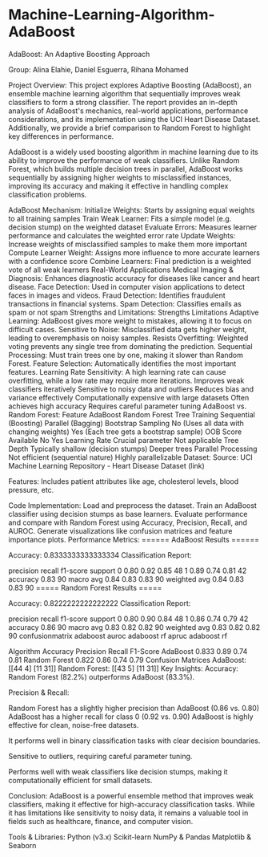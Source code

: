 # Machine-Learning-Algorithm-AdaBoost
AdaBoost: An Adaptive Boosting Approach

Group: Alina Elahie, Daniel Esguerra, Rihana Mohamed

Project Overview:
This project explores Adaptive Boosting (AdaBoost), an ensemble machine learning algorithm that sequentially improves weak classifiers to form a strong classifier. The report provides an in-depth analysis of AdaBoost's mechanics, real-world applications, performance considerations, and its implementation using the UCI Heart Disease Dataset. Additionally, we provide a brief comparison to Random Forest to highlight key differences in performance.

AdaBoost is a widely used boosting algorithm in machine learning due to its ability to improve the performance of weak classifiers. Unlike Random Forest, which builds multiple decision trees in parallel, AdaBoost works sequentially by assigning higher weights to misclassified instances, improving its accuracy and making it effective in handling complex classification problems.

AdaBoost Mechanism:
Initialize Weights: Starts by assigning equal weights to all training samples
Train Weak Learner: Fits a simple model (e.g. decision stump) on the weighted dataset
Evaluate Errors: Measures learner performance and calculates the weighted error rate
Update Weights: Increase weights of misclassified samples to make them more important
Compute Learner Weight: Assigns more influence to more accurate learners with a confidence score
Combine Learners: Final prediction is a weighted vote of all weak learners
Real-World Applications
Medical Imaging & Diagnosis: Enhances diagnostic accuracy for diseases like cancer and heart disease.
Face Detection: Used in computer vision applications to detect faces in images and videos.
Fraud Detection: Identifies fraudulent transactions in financial systems.
Spam Detection: Classifies emails as spam or not spam
Strengths and Limitations:
Strengths	Limitations
Adaptive Learning: AdaBoost gives more weight to mistakes, allowing it to focus on difficult cases.	Sensitive to Noise: Misclassified data gets higher weight, leading to overemphasis on noisy samples.
Resists Overfitting: Weighted voting prevents any single tree from dominating the prediction.	Sequential Processing: Must train trees one by one, making it slower than Random Forest.
Feature Selection: Automatically identifies the most important features.	Learning Rate Sensitivity: A high learning rate can cause overfitting, while a low rate may require more iterations.
Improves weak classifiers iteratively	Sensitive to noisy data and outliers
Reduces bias and variance effectively	Computationally expensive with large datasets
Often achieves high accuracy	Requires careful parameter tuning
AdaBoost vs. Random Forest:
Feature	AdaBoost	Random Forest
Tree Training	Sequential (Boosting)	Parallel (Bagging)
Bootstrap Sampling	No (Uses all data with changing weights)	Yes (Each tree gets a bootstrap sample)
OOB Score Available	No	Yes
Learning Rate	Crucial parameter	Not applicable
Tree Depth	Typically shallow (decision stumps)	Deeper trees
Parallel Processing	Not efficient (sequential nature)	Highly parallelizable
Dataset:
Source: UCI Machine Learning Repository - Heart Disease Dataset (link)

Features: Includes patient attributes like age, cholesterol levels, blood pressure, etc.

Code Implementation:
Load and preprocess the dataset.
Train an AdaBoost classifier using decision stumps as base learners.
Evaluate performance and compare with Random Forest using Accuracy, Precision, Recall, and AUROC.
Generate visualizations like confusion matrices and feature importance plots.
Performance Metrics:
====== AdaBoost Results ======

Accuracy: 0.8333333333333334
Classification Report:

precision	recall	f1-score	support
0	0.80	0.92	0.85	48
1	0.89	0.74	0.81	42
accuracy			0.83	90
macro avg	0.84	0.83	0.83	90
weighted avg	0.84	0.83	0.83	90
===== Random Forest Results =====

Accuracy: 0.8222222222222222
Classification Report:

precision	recall	f1-score	support
0	0.80	0.90	0.84	48
1	0.86	0.74	0.79	42
accuracy			0.86	90
macro avg	0.83	0.82	0.82	90
weighted avg	0.83	0.82	0.82	90
confusionmatrix adaboost auroc adaboost rf apruc adaboost rf

Algorithm	Accuracy	Precision	Recall	F1-Score
AdaBoost	0.833	0.89	0.74	0.81
Random Forest	0.822	0.86	0.74	0.79
Confusion Matrices
AdaBoost: [[44 4] [11 31]]
Random Forest: [[43 5] [11 31]]
Key Insights:
Accuracy: Random Forest (82.2%) outperforms AdaBoost (83.3%).

Precision & Recall:

Random Forest has a slightly higher precision than AdaBoost (0.86 vs. 0.80)
AdaBoost has a higher recall for class 0 (0.92 vs. 0.90)
AdaBoost is highly effective for clean, noise-free datasets.

It performs well in binary classification tasks with clear decision boundaries.

Sensitive to outliers, requiring careful parameter tuning.

Performs well with weak classifiers like decision stumps, making it computationally efficient for small datasets.

Conclusion:
AdaBoost is a powerful ensemble method that improves weak classifiers, making it effective for high-accuracy classification tasks. While it has limitations like sensitivity to noisy data, it remains a valuable tool in fields such as healthcare, finance, and computer vision.

Tools & Libraries:
Python (v3.x)
Scikit-learn
NumPy & Pandas
Matplotlib & Seaborn
